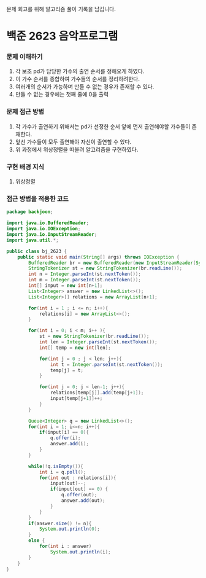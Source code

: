 문제 회고를 위해 알고리즘 풀이 기록을 남깁니다.

# 백준 2623 음악프로그램

### 문제 이해하기
1. 각 보조 pd가 담당한 가수의 출연 순서를 정해오게 하였다.
2. 이 가수 순서를 종합하여 가수들의 순서를 정리하려한다.
3. 여러개의 순서가 가능하며 만들 수 없는 경우가 존재할 수 있다.
4. 만들 수 없는 경우에는 첫째 줄에 0을 출력

### 문제 접근 방법
1. 각 가수가 출연하기 위해서는 pd가 선정한 순서 앞에 먼저 출연해야할 가수들이 존재한다.
2. 앞선 가수들이 모두 출연해야 자신이 출연할 수 있다.
3. 위 과정에서 위상정렬을 떠올려 알고리즘을 구현하였다.

### 구현 배경 지식
1. 위상정렬

### 접근 방법을 적용한 코드
```java
package backjoon;

import java.io.BufferedReader;
import java.io.IOException;
import java.io.InputStreamReader;
import java.util.*;

public class bj_2623 {
    public static void main(String[] args) throws IOException {
        BufferedReader br = new BufferedReader(new InputStreamReader(System.in));
        StringTokenizer st = new StringTokenizer(br.readLine());
        int n = Integer.parseInt(st.nextToken());
        int m = Integer.parseInt(st.nextToken());
        int[] input = new int[n+1];
        List<Integer> answer = new LinkedList<>();
        List<Integer>[] relations = new ArrayList[n+1];

        for(int i = 1 ; i <= n; i++){
            relations[i] = new ArrayList<>();
        }

        for(int i = 0; i < m; i++ ){
            st = new StringTokenizer(br.readLine());
            int len = Integer.parseInt(st.nextToken());
            int[] temp = new int[len];

            for(int j = 0 ; j < len; j++){
                int t = Integer.parseInt(st.nextToken());
                temp[j] = t;
            }

            for(int j = 0; j < len-1; j++){
                relations[temp[j]].add(temp[j+1]);
                input[temp[j+1]]++;
            }
        }

        Queue<Integer> q = new LinkedList<>();
        for(int i = 1; i<=n; i++){
            if(input[i] == 0){
                q.offer(i);
                answer.add(i);
            }
        }

        while(!q.isEmpty()){
            int i = q.poll();
            for(int out : relations[i]){
                input[out]--;
                if(input[out] == 0) {
                    q.offer(out);
                    answer.add(out);
                }
            }
        }
        if(answer.size() != n){
            System.out.println(0);
        }
        else {
            for(int i : answer)
                System.out.println(i);
        }
    }
}

```